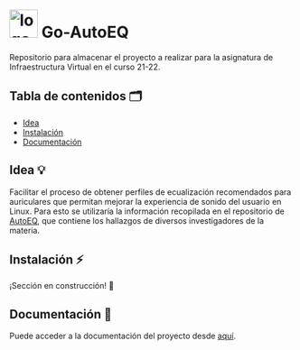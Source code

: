 # <img src="https://pbs.twimg.com/profile_images/378800000364886592/2e6f7c62714a4ae59c71e7cc8772df0e_400x400.png" alt="logo" width=50px /> Go-AutoEQ

Repositorio para almacenar el proyecto a realizar para la asignatura de Infraestructura Virtual en el curso 21-22.

## Tabla de contenidos :card_index_dividers:

- [Idea](#idea)
- [Instalación](#instalación)
- [Documentación](#documentación)

## Idea :bulb:

Facilitar el proceso de obtener perfiles de ecualización recomendados para auriculares que permitan mejorar la experiencia de sonido del usuario en Linux. Para esto se utilizaría la información recopilada en el repositorio de [AutoEQ](https://github.com/jaakkopasanen/AutoEq), que contiene los hallazgos de diversos investigadores de la materia.

## Instalación :zap:

¡Sección en construcción! :construction:

## Documentación :memo:

Puede acceder a la documentación del proyecto desde [aquí](docs).

